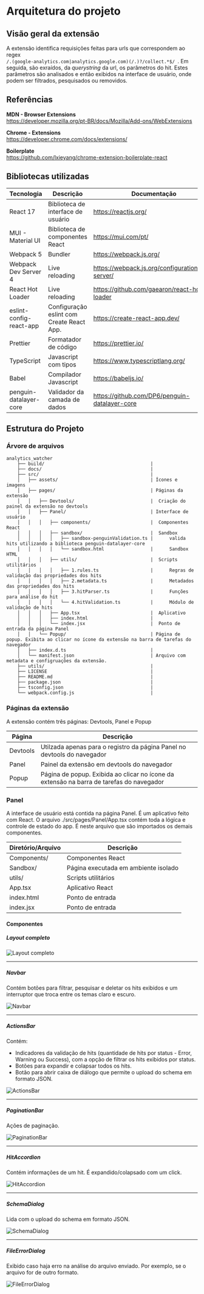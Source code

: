# Arquitetura do projeto

## Visão geral da extensão

A extensão identifica requisições feitas para urls que correspondem ao regex <code> /.(google-analytics.com|analytics.google.com)(\/.)?\/collect.*$/ </code>.
Em seguida, são exraídos, da *querystring* da url, os parâmetros do hit.
Estes parâmetros são analisados e então exibidos na interface de usuário, onde podem ser filtrados, pesquisados ou removidos.

## Referências

**MDN - Browser Extensions**  
<https://developer.mozilla.org/pt-BR/docs/Mozilla/Add-ons/WebExtensions>

**Chrome - Extensions**  
<https://developer.chrome.com/docs/extensions/>

**Boilerplate**  
<https://github.com/lxieyang/chrome-extension-boilerplate-react>



## Bibliotecas utilizadas

| Tecnologia                    | Descrição                                 | Documentação                                            |
|-------------------------------|-------------------------------------------|---------------------------------------------------------|
| React 17                      | Biblioteca de interface de usuário        | https://reactjs.org/                                    |
| MUI - Material UI             | Biblioteca de componentes React           | https://mui.com/pt/                                     |
| Webpack 5                     | Bundler                                   | https://webpack.js.org/                                 |
| Webpack Dev Server 4          | Live reloading                            | https://webpack.js.org/configuration/dev-server/        |
| React Hot Loader              | Live reloading                            | https://github.com/gaearon/react-hot-loader             |
| eslint-config-react-app       | Configuração eslint com Create React App. | https://create-react-app.dev/                           |
| Prettier                      | Formatador de código                      | https://prettier.io/                                    |
| TypeScript                    | Javascript com tipos                      | https://www.typescriptlang.org/                         |
| Babel                         | Compilador Javascript                     | https://babeljs.io/                                     |
| penguin-datalayer-core        | Validador da camada de dados              | https://github.com/DP6/penguin-datalayer-core           |



## Estrutura do Projeto

### Árvore de arquivos

    analytics_watcher
        ├── build/                                       | 
        ├── docs/                                        | 
        ├── src/                                         | 
        │   ├── assets/                                  | Ícones e imagens
        │   ├── pages/                                   | Páginas da extensão
        │   │   ├── Devtools/                            |  Criação do painel da extensão no devtools
        │   │   ├── Panel/                               | Interface de usuário
        │   │   │   ├── components/                      |  Componentes React
        │   │   │   ├── sandbox/                         |  Sandbox
        │   │   │   │   ├── sandbox-penguinValidation.ts |      valida hits utilizando a biblioteca penguin-datalayer-core
        │   │   │   │   └── sandbox.html                 |      Sandbox HTML
        │   │   │   ├── utils/                           |  Scripts utilitários 
        │   │   │   │   ├── 1.rules.ts                   |      Regras de validação das propriedades dos hits
        │   │   │   │   ├── 2.metadata.ts                |      Metadados das propriedades dos hits 
        │   │   │   │   ├── 3.hitParser.ts               |      Funções para análise do hit
        │   │   │   │   └── 4.hitValidation.ts           |      Módulo de validação de hits
        │   │   │   ├── App.tsx                          |  Aplicativo
        │   │   │   ├── index.html                       | 
        │   │   │   └── index.jsx                        |  Ponto de entrada da página Panel
        │   │   └── Popup/                               | Página de popup. Exibita ao clicar no ícone da extensão na barra de tarefas do navegador
        │   ├── index.d.ts                               | 
        │   └── manifest.json                            | Arquivo com metadata e configruações da extensão.
        ├── utils/                                       | 
        ├── LICENSE                                      | 
        ├── README.md                                    | 
        ├── package.json                                 | 
        ├── tsconfig.json                                | 
        └── webpack.config.js                            | 




### Páginas da extensão
A extensão contém três páginas: Devtools, Panel e Popup


| Página   | Descrição                                                                                |
|----------|------------------------------------------------------------------------------------------|
| Devtools | Utilzada apenas para o registro da página Panel no devtools do navegador                 |
| Panel    | Painel da extensão em devtools do navegador                                              |
| Popup    | Página de popup. Exibida ao clicar no ícone da extensão na barra de tarefas do navegador |



### Panel

A interface de usuário está contida na página Panel.
É um aplicativo feito com React.
O arquivo ./src/pages/Panel/App.tsx contém toda a lógica e controle de estado do app. É neste arquivo que são importados os demais componentes.

| Diretório/Arquivo | Descrição                            |
|-------------------|--------------------------------------|
| Components/       | Componentes React                    |
| Sandbox/          | Página executada em ambiente isolado |
| utils/            | Scripts utilitários                  |
| App.tsx           | Aplicativo React                     |
| index.html        | Ponto de entrada                     |
| index.jsx         | Ponto de entrada                     |





#### Componentes

##### Layout completo
![Layout completo](img/layout/1.layout.png)

---

##### Navbar
Contém botões para filtrar, pesquisar e deletar os hits exibidos e um interruptor que troca entre os temas claro e escuro.

![Navbar](img/layout/2.Navbar.png)

---

##### ActionsBar
Contém:
- Indicadores da validação de hits (quantidade de hits por status - Error, Warning ou Success), com a opção de filtrar os hits exibidos por status.
- Botões para expandir e colapsar todos os hits.
- Botão para abrir caixa de diálogo que permite o upload do schema em formato JSON.

![ActionsBar](img/layout/3.ActionsBar.png)

---

##### PaginationBar
Ações de paginação.

![PaginationBar](img/layout/4.PaginationBar.png)

---

##### HitAccordion
Contém informações de um hit. É expandido/colapsado com um click.

![HitAccordion](img/layout/5.HitAccordion.png)

---

##### SchemaDialog
Lida com o upload do schema em formato JSON.

![SchemaDialog](img/layout/6.SchemaDialog.png)

---

##### FileErrorDialog
Exibido caso haja erro na análise do arquivo enviado.
Por exemplo, se o arquivo for de outro formato.

![FileErrorDialog](img/layout/7.FileErrorDialog.png)





